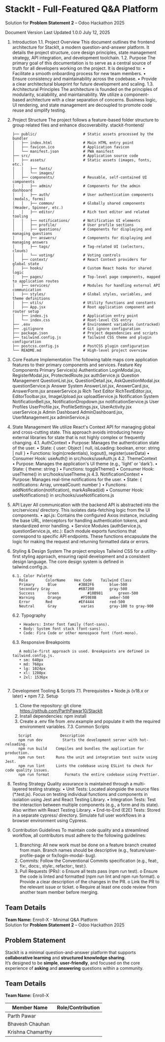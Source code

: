 # StackIt - Full-Featured Q&A Platform
Solution for **Problem Statement 2** – Odoo Hackathon 2025

Document Version	Last Updated
1.0.0	            July 12, 2025

1. Introduction
   1.1. Project Overview
      This document outlines the frontend architecture for StackIt, a modern question-and-answer platform. It details the project structure, core design principles, state         management strategy, API integration, and development toolchain.
   1.2. Purpose
      The primary goal of this documentation is to serve as a central source of truth for all developers working on the project. It is designed to:
      •	Facilitate a smooth onboarding process for new team members.
      •	Ensure consistency and maintainability across the codebase.
      •	Provide a clear architectural blueprint for future development and scaling.
   1.3. Architectural Principles
      The architecture is founded on the principles of modularity, scalability, and maintainability.
      We utilize a component-based architecture with a clear separation of concerns. Business logic, UI rendering, and state management are decoupled to promote code reuse        and simplify testing.
   
3. Project Structure
   The project follows a feature-based folder structure to group related files and enhance discoverability.
   stackit-frontend/
   ```
   ├── public/                     # Static assets processed by the bundler
   │   ├── index.html              # Main HTML entry point
   │   ├── favicon.ico             # Application favicon
   │   └── manifest.json           # PWA manifest
   ├── src/                        # Application source code
   │   ├── assets/                 # Static assets (images, fonts, etc.)
   │   │   ├── fonts/
   │   │   └── images/
   │   ├── components/             # Reusable, self-contained UI components
   │   │   ├── admin/              # Components for the admin dashboard
   │   │   ├── auth/               # User authentication components (modals, forms)
   │   │   ├── common/             # Globally shared components (Header, Spinner, etc.)
   │   │   ├── editor/             # Rich text editor and related tooling
   │   │   ├── notifications/      # Notification UI elements
   │   │   ├── profile/            # User profile sections
   │   │   ├── questions/          # Components for displaying and managing questions
   │   │   ├── answers/            # Components for displaying and managing answers
   │   │   ├── tags/               # Tag-related UI (selectors, clouds)
   │   │   └── voting/             # Voting controls
   │   ├── context/                # React Context providers for global state
   │   ├── hooks/                  # Custom React hooks for shared logic
   │   ├── pages/                  # Top-level page components, mapped to application routes
   │   ├── services/               # Modules for handling external API communication
   │   ├── styles/                 # Global styles, variables, and theme definitions
   │   ├── utils/                  # Utility functions and constants
   │   ├── App.jsx                 # Root application component and router setup
   │   ├── index.js                # Application entry point
   │   └── index.css               # Root-level CSS entry
   ├── .env                        # Environment variables (untracked)
   ├── .gitignore                  # Git ignore configuration
   ├── package.json                # Project dependencies and scripts
   ├── tailwind.config.js          # Tailwind CSS theme and plugin configuration
   ├── postcss.config.js           # PostCSS plugin configuration
   └── README.md                   # High-level project overview
   
5. Core Feature Implementation
   The following table maps core application features to their primary components and services.
   Feature	Key Components	Primary Service(s)
   Authentication	LoginModal.jsx, RegisterModal.jsx, ProtectedRoute.jsx	authService.js
   Question Management	QuestionList.jsx, QuestionDetail.jsx, AskQuestionModal.jsx	questionService.js
   Answer System	AnswerList.jsx, AnswerCard.jsx, AnswerForm.jsx	answerService.js
   Rich Text Editor	RichTextEditor.jsx, EditorToolbar.jsx, ImageUpload.jsx	uploadService.js
   Notification System	NotificationBell.jsx, NotificationDropdown.jsx	notificationService.js
   User Profiles	UserProfile.jsx, ProfileSettings.jsx, UserActivity.jsx	userService.js
   Admin Dashboard	AdminDashboard.jsx, UserManagement.jsx	adminService.js

6. State Management
   We utilize React's Context API for managing global and cross-cutting state. This approach avoids introducing heavy external libraries for state that is not highly           complex or frequently changing.
   4.1. AuthContext
      •	Purpose: Manages the authentication state of the user.
      •	State: { user: Object | null, isLoading: boolean, error: string | null }
      •	Functions: login(credentials), logout(), register(userData)
      •	Consumer Hook: useAuth() in src/hooks/useAuth.js
   4.2. ThemeContext
      •	Purpose: Manages the application's UI theme (e.g., 'light' or 'dark').
      •	State: { theme: string }
      •	Functions: toggleTheme()
      •	Consumer Hook: useTheme() in src/hooks/useTheme.js
   4.3. NotificationContext
      •	Purpose: Manages real-time notifications for the user.
      •	State: { notifications: Array, unreadCount: number }
      •	Functions: addNotification(notification), markAsRead(id)
      •	Consumer Hook: useNotifications() in src/hooks/useNotifications.js
7. API Layer
   All communication with the backend API is abstracted into the src/services/ directory. This isolates data-fetching logic from the UI components.
   •	api.js: Contains the configured Axios instance, including the base URL, interceptors for handling authentication tokens, and standardized error handling.
   •	Service Modules (authService.js, questionService.js, etc.): Each module exports functions that correspond to specific API endpoints. These functions encapsulate the      logic for making the request and returning formatted data or errors.

6. Styling & Design System
   The project employs Tailwind CSS for a utility-first styling approach, ensuring rapid development and a consistent design language. The core design system is defined in     tailwind.config.js.
   ```
   6.1. Color Palette
      Role	      ColorName	   Hex Code	   Tailwind Class
      Primary	   Blue	         #3B82F6	   blue-500
      Secondary	Gray	         #6B7280	   gray-500
      Success	   Green	         #10B981	   green-500
      Warning	   Orange	      #F59E0B	   amber-500
      Error	      Red	         #EF4444	   red-500
      Neutral	   Gray           varies	   gray-100 to gray-900
   ```
   6.2. Typography
   ```
      •	Headers: Inter font family (font-sans).
      •	Body: System font stack (font-sans).
      •	Code: Fira Code or other monospace font (font-mono).
   ```
   6.3. Responsive Breakpoints
   ```
      A mobile-first approach is used. Breakpoints are defined in tailwind.config.js.
      •	sm: 640px
      •	md: 768px
      •	lg: 1024px
      •	xl: 1280px
      •	2xl: 1536px
   

8. Development Tooling & Scripts
   7.1. Prerequisites
      •	Node.js (v18.x or later)
      •	npm
   7.2. Setup
      1.	Clone the repository: git clone https://github.com/ParthPawar10/StackIt
      2.	Install dependencies: npm install 
      3.	Create a .env file from .env.example and populate it with the required environment variables.
   7.3. Common Scripts
```
      Script	         Description
      npm run dev	      Starts the development server with hot-reloading.
      npm run build	   Compiles and bundles the application for production.
      npm run test	   Runs the unit and integration test suite using Jest.
      npm run lint	   Lints the codebase using ESLint to check for code quality issues.
      npm run format	   Formats the entire codebase using Prettier.
```

8. Testing Strategy
   Quality assurance is maintained through a multi-layered testing strategy.
   •	Unit Tests: Located alongside the source files (*.test.js). Focus on testing individual functions and components in isolation using Jest and React Testing Library.
   •	Integration Tests: Test the interaction between multiple components (e.g., a form and its state). Also written with React Testing Library.
   •	End-to-End (E2E) Tests: Stored in a separate cypress/ directory. Simulate full user workflows in a browser environment using Cypress.

9. Contribution Guidelines
   To maintain code quality and a streamlined workflow, all contributors must adhere to the following guidelines:
   1.	Branching: All new work must be done on a feature branch created from main. Branch names should be descriptive (e.g., feature/user-profile-page or fix/login-modal-          bug).
   2.	Commits: Follow the Conventional Commits specification (e.g., feat:, fix:, docs:, style:, refactor:, test:).
   3.	Pull Requests (PRs):
      o	Ensure all tests pass (npm run test).
      o	Ensure the code is linted and formatted (npm run lint and npm run format).
      o	Provide a clear description of the changes in the PR.
      o	Link the PR to the relevant issue or ticket.
      o	Require at least one code review from another team member before merging.



##  Team Details
**Team Name:** Enroll-X - Minimal Q&A Platform  
Solution for **Problem Statement 2** – Odoo Hackathon 2025  

##  Problem Statement
StackIt is a minimal question-and-answer platform that supports **collaborative learning** and **structured knowledge sharing**.  
It’s designed to be **simple**, **user-friendly**, and focused on the core experience of **asking** and **answering** questions within a community.

##  Team Details
**Team Name:** Enroll-X  

| Member Name       | Role/Contribution        |
|-------------------|--------------------------|
| Parth Pawar       |                          |
| Bhavesh Chauhan   |                          |
| Krishna Chamarthy |                          |

